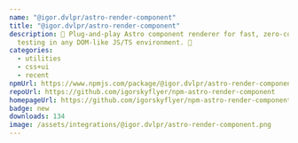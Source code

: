 ```yaml
---
name: "@igor.dvlpr/astro-render-component"
title: "@igor.dvlpr/astro-render-component"
description: 🤖 Plug-and-play Astro component renderer for fast, zero-config
  testing in any DOM-like JS/TS environment. 🐬
categories:
  - utilities
  - css+ui
  - recent
npmUrl: https://www.npmjs.com/package/@igor.dvlpr/astro-render-component
repoUrl: https://github.com/igorskyflyer/npm-astro-render-component
homepageUrl: https://github.com/igorskyflyer/npm-astro-render-component
badge: new
downloads: 134
image: /assets/integrations/@igor.dvlpr/astro-render-component.png
---
```

